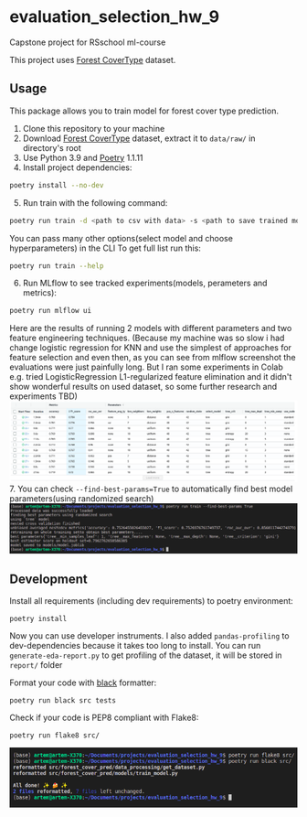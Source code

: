 # evaluation_selection_hw_9
Capstone project for RSschool ml-course

This project uses [Forest CoverType](https://kaggle.com/competitions/forest-cover-type-prediction) dataset.

## Usage
This package allows you to train model for forest cover type prediction.

1. Clone this repository to your machine
2. Download [Forest CoverType](https://kaggle.com/competitions/forest-cover-type-prediction) dataset, 
extract it to `data/raw/` in directory's root
3. Use Python 3.9 and [Poetry](https://python-poetry.org/docs/) 1.1.11
4. Install project dependencies:
```sh
poetry install --no-dev
```
5. Run train with the following command:
```sh
poetry run train -d <path to csv with data> -s <path to save trained model>
```
You can pass many other options(select model and choose hyperparameters) in the CLI
To get full list run this:
```sh
poetry run train --help
```
6. Run MLflow to see tracked experiments(models, perameters and metrics):
```sh
poetry run mlflow ui
```
Here are the results of running 2 models with different parameters and two feature 
engineering techniques.
(Because my machine was so slow i had change logistic regression for KNN and use the simplest 
of approaches for feature selection and even then, 
as you can see from mlflow screenshot the evaluations were just painfully long.
But I ran some experiments in Colab e.g. tried LogisticRegression L1-regularized feature elimination and it didn't show wonderful results on used dataset, so some further research and experiments TBD)
![Results](mlflow_results.png)
7. You can check `--find-best-params=True` to automatically find best model parameters(using randomized search)
![Results](random_search.png) 
## Development

Install all requirements (including dev requirements) to poetry environment:
```
poetry install
```
Now you can use developer instruments.
I also added `pandas-profiling` to dev-dependencies because it takes too long to install.
You can run `generate-eda-report.py` to get profiling of the dataset, it will be stored in
`report/` folder

Format your code with [black](https://github.com/psf/black) formatter:
```
poetry run black src tests
```
Check if your code is PEP8 compliant with Flake8:
```
poetry run flake8 src/
```
![black and flake passed](flake_black_passed.png)